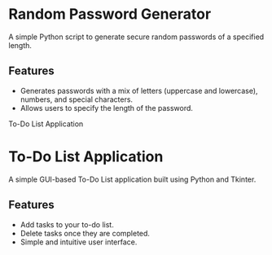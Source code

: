 # Random Password Generator

A simple Python script to generate secure random passwords of a specified length.

## Features
- Generates passwords with a mix of letters (uppercase and lowercase), numbers, and special characters.
- Allows users to specify the length of the password.




To-Do List Application


# To-Do List Application

A simple GUI-based To-Do List application built using Python and Tkinter.

## Features
- Add tasks to your to-do list.
- Delete tasks once they are completed.
- Simple and intuitive user interface.

